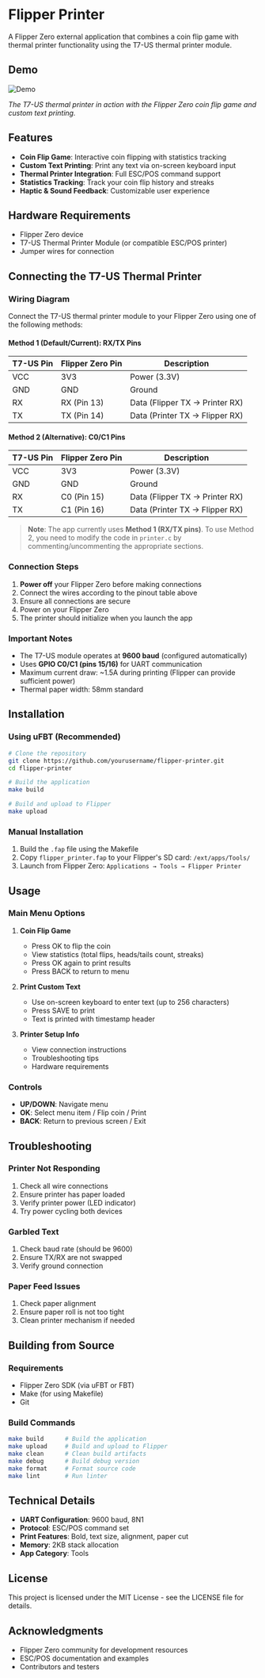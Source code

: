 # Flipper Printer

A Flipper Zero external application that combines a coin flip game with thermal printer functionality using the T7-US thermal printer module.

## Demo

![Demo](assets/CleanShot%202025-06-22%20at%2017.15.16@2x.png)

*The T7-US thermal printer in action with the Flipper Zero coin flip game and custom text printing.*

## Features

- **Coin Flip Game**: Interactive coin flipping with statistics tracking
- **Custom Text Printing**: Print any text via on-screen keyboard input
- **Thermal Printer Integration**: Full ESC/POS command support
- **Statistics Tracking**: Track your coin flip history and streaks
- **Haptic & Sound Feedback**: Customizable user experience

## Hardware Requirements

- Flipper Zero device
- T7-US Thermal Printer Module (or compatible ESC/POS printer)
- Jumper wires for connection

## Connecting the T7-US Thermal Printer

### Wiring Diagram

Connect the T7-US thermal printer module to your Flipper Zero using one of the following methods:

#### Method 1 (Default/Current): RX/TX Pins
| T7-US Pin | Flipper Zero Pin | Description |
|-----------|------------------|-------------|
| VCC       | 3V3              | Power (3.3V) |
| GND       | GND              | Ground |
| RX        | RX (Pin 13)      | Data (Flipper TX → Printer RX) |
| TX        | TX (Pin 14)      | Data (Printer TX → Flipper RX) |

#### Method 2 (Alternative): C0/C1 Pins  
| T7-US Pin | Flipper Zero Pin | Description |
|-----------|------------------|-------------|
| VCC       | 3V3              | Power (3.3V) |
| GND       | GND              | Ground |
| RX        | C0 (Pin 15)      | Data (Flipper TX → Printer RX) |
| TX        | C1 (Pin 16)      | Data (Printer TX → Flipper RX) |

> **Note**: The app currently uses **Method 1 (RX/TX pins)**. To use Method 2, you need to modify the code in `printer.c` by commenting/uncommenting the appropriate sections.

### Connection Steps

1. **Power off** your Flipper Zero before making connections
2. Connect the wires according to the pinout table above
3. Ensure all connections are secure
4. Power on your Flipper Zero
5. The printer should initialize when you launch the app

### Important Notes

- The T7-US module operates at **9600 baud** (configured automatically)
- Uses **GPIO C0/C1 (pins 15/16)** for UART communication
- Maximum current draw: ~1.5A during printing (Flipper can provide sufficient power)
- Thermal paper width: 58mm standard

## Installation

### Using uFBT (Recommended)

```bash
# Clone the repository
git clone https://github.com/yourusername/flipper-printer.git
cd flipper-printer

# Build the application
make build

# Build and upload to Flipper
make upload
```

### Manual Installation

1. Build the `.fap` file using the Makefile
2. Copy `flipper_printer.fap` to your Flipper's SD card: `/ext/apps/Tools/`
3. Launch from Flipper Zero: `Applications → Tools → Flipper Printer`

## Usage

### Main Menu Options

1. **Coin Flip Game**
   - Press OK to flip the coin
   - View statistics (total flips, heads/tails count, streaks)
   - Press OK again to print results
   - Press BACK to return to menu

2. **Print Custom Text**
   - Use on-screen keyboard to enter text (up to 256 characters)
   - Press SAVE to print
   - Text is printed with timestamp header

3. **Printer Setup Info**
   - View connection instructions
   - Troubleshooting tips
   - Hardware requirements

### Controls

- **UP/DOWN**: Navigate menu
- **OK**: Select menu item / Flip coin / Print
- **BACK**: Return to previous screen / Exit

## Troubleshooting

### Printer Not Responding

1. Check all wire connections
2. Ensure printer has paper loaded
3. Verify printer power (LED indicator)
4. Try power cycling both devices

### Garbled Text

1. Check baud rate (should be 9600)
2. Ensure TX/RX are not swapped
3. Verify ground connection

### Paper Feed Issues

1. Check paper alignment
2. Ensure paper roll is not too tight
3. Clean printer mechanism if needed

## Building from Source

### Requirements

- Flipper Zero SDK (via uFBT or FBT)
- Make (for using Makefile)
- Git

### Build Commands

```bash
make build      # Build the application
make upload     # Build and upload to Flipper
make clean      # Clean build artifacts
make debug      # Build debug version
make format     # Format source code
make lint       # Run linter
```

## Technical Details

- **UART Configuration**: 9600 baud, 8N1
- **Protocol**: ESC/POS command set
- **Print Features**: Bold, text size, alignment, paper cut
- **Memory**: 2KB stack allocation
- **App Category**: Tools

## License

This project is licensed under the MIT License - see the LICENSE file for details.

## Acknowledgments

- Flipper Zero community for development resources
- ESC/POS documentation and examples
- Contributors and testers